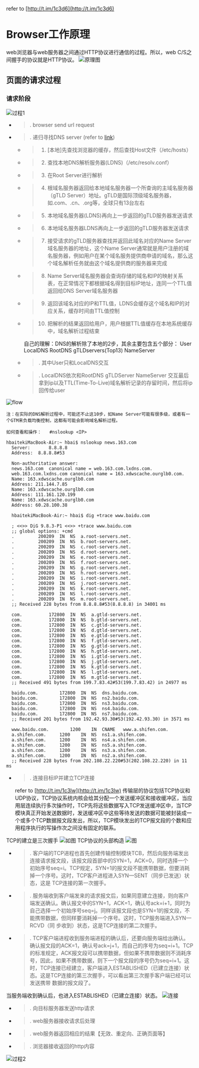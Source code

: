 refer to [http://t.im/1c3d6](http://t.im/1c3d6)

# Browser工作原理 #

web浏览器与web服务器之间通过HTTP协议进行通信的过程。所以，web C/S之间握手的协议就是HTTP协议。
![原理图](https://qaseven.github.io/image/front_end_performance_test.png)

## 页面的请求过程 ##

### 请求阶段 ###

![过程1](https://qaseven.github.io/image/LSBAWS_HTTP_request_response.png)

* > . browser send url request

* > . 递归寻找DNS server (refer to [link](http://www.cnblogs.com/xrq730/p/4931418.html))
    * > 1. [本地]先查找浏览器的缓存，然后查找Host文件（/etc/hosts）
    * > 2. 查找本地DNS解析服务器(LDNS)（/etc/resolv.conf）
    * > 3. 在Root Server进行解析
    * > 4. 根域名服务器返回给本地域名服务器一个所查询的主域名服务器（gTLD Server）地址。gTLD是国际顶级域名服务器，如.com、.cn、.org等，全球只有13台左右
    * > 5. 本地域名服务器(LDNS)再向上一步返回的gTLD服务器发送请求
    * > 6. 本地域名服务器LDNS再向上一步返回的gTLD服务器发送请求
    * > 7. 接受请求的gTLD服务器查找并返回此域名对应的Name Server域名服务器的地址，这个Name Server通常就是用户注册的域名服务器，例如用户在某个域名服务提供商申请的域名，那么这个域名解析任务就由这个域名提供商的服务器来完成
    * > 8. Name Server域名服务器会查询存储的域名和IP的映射关系表，在正常情况下都根据域名得到目标IP地址，连同一个TTL值返回给DNS Server域名服务器
    * > 9. 返回该域名对应的IP和TTL值，LDNS会缓存这个域名和IP的对应关系，缓存时间由TTL值控制
    * > 10. 把解析的结果返回给用户，用户根据TTL值缓存在本地系统缓存中，域名解析过程结束
   
      自己的理解：DNS的解析除了本地的2步，其余主要包含五个部分： User LocalDNS RootDNS gTLDservers(Top13) NameServer 
   * > . 其中User只和LocalDNS交互
   * > . LocalDNS依次和RootDNS  gTLDServer NameServer 交互最后拿到ip以及TTL(Time-To-Live)域名解析记录的存留时间，然后将ip回传给user
   
![flow](http://images2015.cnblogs.com/blog/801753/201511/801753-20151102204944102-1846720088.png)

    注：在实际的DNS解析过程中，可能还不止这10步，如Name Server可能有很多级，或者有一个GTM来负载均衡控制，这都有可能会影响域名解析过程。
    
    如何查看和操作：   #nslookup <IP>
    
    hbaitekiMacBook-Air:~ hbai$ nslookup news.163.com
      Server:		8.8.8.8
      Address:	8.8.8.8#53

      Non-authoritative answer:
      news.163.com	canonical name = web.163.com.lxdns.com.
      web.163.com.lxdns.com	canonical name = 163.xdwscache.ourglb0.com.
      Name:	163.xdwscache.ourglb0.com
      Address: 211.144.7.85
      Name:	163.xdwscache.ourglb0.com
      Address: 111.161.120.199
      Name:	163.xdwscache.ourglb0.com
      Address: 60.28.100.38

      hbaitekiMacBook-Air:~ hbai$ dig +trace www.baidu.com

      ; <<>> DiG 9.8.3-P1 <<>> +trace www.baidu.com
      ;; global options: +cmd
      .			200209	IN	NS	a.root-servers.net.
      .			200209	IN	NS	b.root-servers.net.
      .			200209	IN	NS	c.root-servers.net.
      .			200209	IN	NS	d.root-servers.net.
      .			200209	IN	NS	e.root-servers.net.
      .			200209	IN	NS	f.root-servers.net.
      .			200209	IN	NS	g.root-servers.net.
      .			200209	IN	NS	h.root-servers.net.
      .			200209	IN	NS	i.root-servers.net.
      .			200209	IN	NS	j.root-servers.net.
      .			200209	IN	NS	k.root-servers.net.
      .			200209	IN	NS	l.root-servers.net.
      .			200209	IN	NS	m.root-servers.net.
      ;; Received 228 bytes from 8.8.8.8#53(8.8.8.8) in 34001 ms

      com.			172800	IN	NS	a.gtld-servers.net.
      com.			172800	IN	NS	b.gtld-servers.net.
      com.			172800	IN	NS	c.gtld-servers.net.
      com.			172800	IN	NS	d.gtld-servers.net.
      com.			172800	IN	NS	e.gtld-servers.net.
      com.			172800	IN	NS	f.gtld-servers.net.
      com.			172800	IN	NS	g.gtld-servers.net.
      com.			172800	IN	NS	h.gtld-servers.net.
      com.			172800	IN	NS	i.gtld-servers.net.
      com.			172800	IN	NS	j.gtld-servers.net.
      com.			172800	IN	NS	k.gtld-servers.net.
      com.			172800	IN	NS	l.gtld-servers.net.
      com.			172800	IN	NS	m.gtld-servers.net.
      ;; Received 491 bytes from 199.7.83.42#53(199.7.83.42) in 24977 ms

      baidu.com.		172800	IN	NS	dns.baidu.com.
      baidu.com.		172800	IN	NS	ns2.baidu.com.
      baidu.com.		172800	IN	NS	ns3.baidu.com.
      baidu.com.		172800	IN	NS	ns4.baidu.com.
      baidu.com.		172800	IN	NS	ns7.baidu.com.
      ;; Received 201 bytes from 192.42.93.30#53(192.42.93.30) in 3571 ms

      www.baidu.com.		1200	IN	CNAME	www.a.shifen.com.
      a.shifen.com.		1200	IN	NS	ns1.a.shifen.com.
      a.shifen.com.		1200	IN	NS	ns4.a.shifen.com.
      a.shifen.com.		1200	IN	NS	ns5.a.shifen.com.
      a.shifen.com.		1200	IN	NS	ns3.a.shifen.com.
      a.shifen.com.		1200	IN	NS	ns2.a.shifen.com.
      ;; Received 228 bytes from 202.108.22.220#53(202.108.22.220) in 11 ms



* > . 连接目标IP并建立TCP连接
   
   refer to [http://t.im/1c3lw](http://t.im/1c3lw)
   传输层的协议包括TCP协议和UDP协议，TCP协议系统内核会给其分配一个发送缓冲区和接收缓冲区，当应用层连续执行多次操作时，TCP先将这些数据写入TCP发送缓冲区中，当TCP模块真正开始发送数据时，发送缓冲区中这些等待发送的数据可能被封装成一个或多个TCP数据报文段发出，所以，TCP模块发出的TCP报文段的个数和应用程序执行的写操作次之间没有固定的联系。
   
 TCP的建立是三次握手
![如图](https://leanote.com/api/file/getImage?fileId=57c92e44ab644135ea06c6bd)
 TCP协议的头部构造
![图](https://leanote.com/api/file/getImage?fileId=57c92e44ab644135ea06c6be)
 
   * > . 客户端的TCP进程也首先创建传输控制模块TCB，然后向服务端发出连接请求报文段，该报文段首部中的SYN=1，ACK=0，同时选择一个初始序号seq=i。TCP规定，SYN=1的报文段不能携带数据，但要消耗掉一个序号。这时，TCP客户进程进入SYN—SENT（同步已发送）状态，这是 TCP连接的第一次握手。
   
   * > . 服务端收到客户端发来的请求报文后，如果同意建立连接，则向客户端发送确认。确认报文中的SYN=1，ACK=1，确认号ack=i+1，同时为自己选择一个初始序号seq=j。同样该报文段也是SYN=1的报文段，不能携带数据，但同样要消耗掉一个序号。这时，TCP服务端进入SYN—RCVD（同 步收到）状态，这是TCP连接的第二次握手。
   
   * > . TCP客户端进程收到服务端进程的确认后，还要向服务端给出确认。确认报文段的ACK=1，确认号ack=j+1，而自己的序号为seq=i+1。TCP的标准规定，ACK报文段可以携带数据，但如果不携带数据则不消耗序号，因此，如果不携带数据，则下一个报文段的序号仍为seq=i+1。这时，TCP连接已经建立，客户端进入ESTABLISHED（已建立连接）状态。这是TCP连接的第三次握手，可以看出第三次握手客户端已经可以发送携带 数据的报文段了。 
   
   当服务端收到确认后，也进入ESTABLISHED（已建立连接）状态。
![连接](https://leanote.com/api/file/getImage?fileId=57c97450ab644135ea06cade)

* > . 向目标服务器发送http请求

* > . web服务器接收请求后处理

* > . web服务器返回相应的结果【无效、重定向、正确页面等】

* > . 浏览器接收返回的http内容

![过程2](https://qaseven.github.io/image/dns.jpg)


